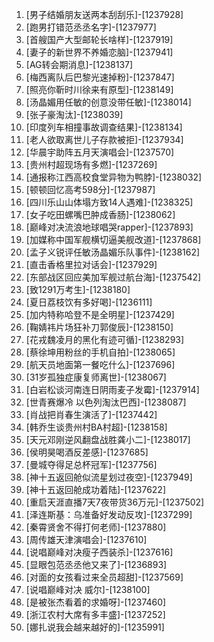 
1. [男子结婚朋友送两本刮刮乐]-[1237928]
1. [跑男打错范丞丞名字]-[1237977]
1. [首艘国产大型邮轮长啥样]-[1237919]
1. [妻子的新世界不养婚恋脑]-[1237941]
1. [AG转会期消息]-[1238137]
1. [梅西离队后巴黎光速掉粉]-[1237847]
1. [照亮你靳时川徐来有原型]-[1238149]
1. [汤晶媚用任敏的创意没带任敏]-[1238014]
1. [张子豪淘汰]-[1238039]
1. [印度列车相撞事故调查结果]-[1238134]
1. [老人欲取离世儿子存款被拒]-[1237934]
1. [华晨宇助阵五月天演唱会]-[1237570]
1. [贵州村超现场有多燃]-[1237269]
1. [通报称江西高校食堂异物为鸭脖]-[1238032]
1. [顿顿回忆高考598分]-[1237987]
1. [四川乐山山体塌方致14人遇难]-[1238325]
1. [女子吃田螺嘴巴肿成香肠]-[1238062]
1. [巅峰对决流浪地球唱哭rapper]-[1237893]
1. [加媒称中国军舰横切逼美舰改道]-[1237868]
1. [孟子义锐评任敏汤晶媚乐队事件]-[1238162]
1. [直击香格里拉对话会]-[1237929]
1. [东部战区回应美加军舰过航台海]-[1237542]
1. [致1291万考生]-[1238180]
1. [夏日荔枝饮有多好喝]-[1236111]
1. [加内特称哈登不是全明星]-[1237429]
1. [鞠婧祎片场狂补刀郭俊辰]-[1238150]
1. [花戎魏凌月的黑化有迹可循]-[1238293]
1. [蔡徐坤用粉丝的手机自拍]-[1238065]
1. [航天员地面第一餐吃什么]-[1237696]
1. [31岁孤独症康复师离世]-[1238067]
1. [白岩松谈河南连日阴雨麦子发霉]-[1237914]
1. [世青赛爆冷 以色列淘汰巴西]-[1238087]
1. [肖战把肖春生演活了]-[1237442]
1. [韩乔生谈贵州村BA村超]-[1238158]
1. [天元邓刚逆风翻盘战胜龚小二]-[1238017]
1. [侯明昊喝酒反差感]-[1237685]
1. [曼城夺得足总杯冠军]-[1237756]
1. [神十五返回舱似流星划过夜空]-[1237949]
1. [神十五返回舱成功着陆]-[1237622]
1. [重启天涯直播7天7夜带货36万元]-[1237502]
1. [泽连斯基：乌准备好发动反攻]-[1237299]
1. [秦霄贤舍不得打何老师]-[1237880]
1. [周传雄天津演唱会]-[1237610]
1. [说唱巅峰对决瘦子西装杀]-[1237616]
1. [显眼包范丞丞他又来了]-[1236893]
1. [对面的女孩看过来全员超甜]-[1237569]
1. [说唱巅峰对决 威尔]-[1238100]
1. [是被张杰看着的求婚呀]-[1237460]
1. [浙江农村大席有多丰盛]-[1237252]
1. [娜扎说我会越来越好的]-[1235991]